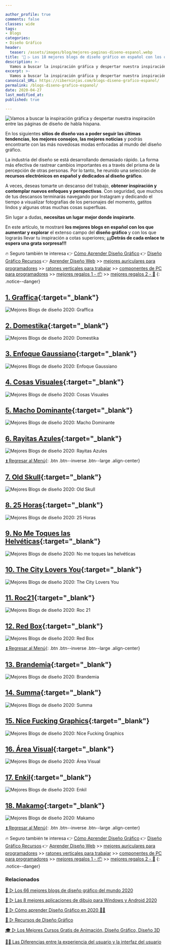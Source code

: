```yaml
---

author_profile: true
comments: false
classes: wide
tags:
- Blogs
categories:
- Diseño Gráfico
header:
  teaser: /assets/images/blog/mejores-paginas-diseno-espanol.webp
title: '🥇 ▷ Los 18 mejores blogs de diseño gráfico en español con los que inspirarte 2020'
description: >-
  Vamos a buscar la inspiración gráfica y despertar nuestra inspiración entre las páginas de diseño de habla hispana.
excerpt: >-
  Vamos a buscar la inspiración gráfica y despertar nuestra inspiración entre las páginas de diseño de habla hispana.
canonical_URL: https://ciberninjas.com/blogs-diseno-grafico-espanol/
permalink: /blogs-diseno-grafico-espanol/
date: 2020-04-27
last_modified_at: 
published: true

---
```


![Vamos a buscar la inspiración gráfica y despertar nuestra inspiración entre las páginas de diseño de habla hispana.](/assets/images/blog/mejores-paginas-diseno-espanol.webp "Vamos a buscar la inspiración gráfica y despertar nuestra inspiración entre las páginas de diseño de habla hispana.
")

En los siguientes **sitios de diseño vas a poder seguir las últimas tendencias**, **los mejores consejos**, **las mejores noticias** y podrás encontrarte con las más novedosas modas enfocadas al mundo del diseño gráfico.

La industria del diseño se está desarrollando demasiado rápido. La forma más efectiva de rastrear cambios importantes es a través del prisma de la percepción de otras personas. Por lo tanto, he reunido una selección de **recursos electrónicos en español y dedicados al diseño gráfico**.

A veces, deseas tomarte un descanso del trabajo, **obtener inspiración y contemplar nuevos enfoques y perspectivas**. Con seguridad, que muchos de tus descansos terminarás navegando por Instagram y dedicando el tiempo a visualizar fotografías de los personajes del momento, gatitos lindos y algunas otras muchas cosas superfluas.

Sin lugar a dudas, **necesitas un lugar mejor donde inspirarte**.

En este artículo, te mostraré **los mejores blogs en español con los que aumentar y explorar** el extenso campo del **diseño gráfico** y con los que lograrás llevar tu inspiración a cotas superiores; **¡¡¡Detrás de cada enlace te espera una grata sorpresa!!!**

🔥 Seguro también te interesa 👉 [Cómo Aprender Diseño Gráfico](/dise%C3%B1o-grafico/) 👉 [Diseño Gráfico Recursos](/diseño-grafico-recursos/) 👉 [Aprender Diseño Web](/diseño-web/) >> [mejores auriculares para programadores](/auriculares-dise%C3%B1o/) >> [ratones verticales para trabajar](/teclados-ratones-dise%C3%B1o/) >> [componentes de PC para programadores](/ordenadores-componentes/) >> [mejores regalos 1 - 📦](/black-friday-amazon/) >> [mejores regalos 2 - 🎁](/prime-day-amazon/)
{: .notice--danger}

## **[1. Graffica](https://graffica.info/){:target="_blank"}**

![Mejores Blogs de diseño 2020: Graffica](/assets/images/blog/blog-diseno-espanol/1-blog-diseno.webp "Mejores Blogs de diseño 2020: Graffica")

## **[2. Domestika](https://www.domestika.org/es/blog){:target="_blank"}**

![Mejores Blogs de diseño 2020: Domestika](/assets/images/blog/blog-diseno-espanol/2-blog-diseno.webp "Mejores Blogs de diseño 2020: Domestika")

## **[3. Enfoque Gaussiano](https://www.enfoquegaussiano.com/){:target="_blank"}**

![Mejores Blogs de diseño 2020: Enfoque Gaussiano](/assets/images/blog/blog-diseno-espanol/3-blog-diseno.webp "Mejores Blogs de diseño 2020: Enfoque Gaussiano")

## **[4. Cosas Visuales](http://cosasvisuales.com/){:target="_blank"}**

![Mejores Blogs de diseño 2020: Cosas Visuales](/assets/images/blog/blog-diseno-espanol/4-blog-diseno.webp "Mejores Blogs de diseño 2020: Cosas Visuales")

## **[5. Macho Dominante](https://www.machodominante.es/){:target="_blank"}**

![Mejores Blogs de diseño 2020: Macho Dominante](/assets/images/blog/blog-diseno-espanol/5-blog-diseno.webp "Mejores Blogs de diseño 2020: Macho Dominante")

## **[6. Rayitas Azules](https://www.rayitasazules.com/){:target="_blank"}**

![Mejores Blogs de diseño 2020: Rayitas Azules](/assets/images/blog/blog-diseno-espanol/6-blog-diseno.webp "Mejores Blogs de diseño 2020: Rayitas Azules")

[⏫ Regresar al Menú](/blogs-diseno-grafico-espanol/#page-title){: .btn .btn--inverse .btn--large .align-center}

## **[7. Old Skull](https://www.oldskull.net/){:target="_blank"}**

![Mejores Blogs de diseño 2020: Old Skull](/assets/images/blog/blog-diseno-espanol/7-blog-diseno.webp "Mejores Blogs de diseño 2020: Old Skull")

## **[8. 25 Horas](https://25-horas.com/){:target="_blank"}**

![Mejores Blogs de diseño 2020: 25 Horas](/assets/images/blog/blog-diseno-espanol/8-blog-diseno.webp "Mejores Blogs de diseño 2020: 25 Horas")

## **[9. No Me Toques las Helvéticas](http://www.nometoqueslashelveticas.com/){:target="_blank"}**

![Mejores Blogs de diseño 2020: No me toques las helvéticas](/assets/images/blog/blog-diseno-espanol/9-blog-diseno.webp "Mejores Blogs de diseño 2020: No me toques las helvéticas")

## **[10. The City Lovers You](https://thecitylovesyou.com/category/arte/){:target="_blank"}**

![Mejores Blogs de diseño 2020: The City Lovers You](/assets/images/blog/blog-diseno-espanol/10-blog-diseno.webp "Mejores Blogs de diseño 2020: The City Lovers You")

## **[11. Roc21](https://www.roc21.com/tag/diseno-grafico/){:target="_blank"}**

![Mejores Blogs de diseño 2020: Roc 21](/assets/images/blog/blog-diseno-espanol/11-blog-diseno.webp "Mejores Blogs de diseño 2020: Roc 21")

## **[12. Red Box](https://redboxinnovation.com/inspirate/){:target="_blank"}**

![Mejores Blogs de diseño 2020: Red Box](/assets/images/blog/blog-diseno-espanol/12-blog-diseno.webp "Mejores Blogs de diseño 2020: Red Box")

[⏫ Regresar al Menú](/blogs-diseno-grafico-espanol/#page-title){: .btn .btn--inverse .btn--large .align-center}

## **[13. Brandemia](http://www.brandemia.org/){:target="_blank"}**

![Mejores Blogs de diseño 2020: Brandemia](/assets/images/blog/blog-diseno-espanol/13-blog-diseno.webp "Mejores Blogs de diseño 2020: Brandemia")

## **[14. Summa](https://summa.es/blog/){:target="_blank"}**

![Mejores Blogs de diseño 2020: Summa](/assets/images/blog/blog-diseno-espanol/14-blog-diseno.webp "Mejores Blogs de diseño 2020: Summa")

## **[15. Nice Fucking Graphics](http://nfgraphics.com/){:target="_blank"}**

![Mejores Blogs de diseño 2020: Nice Fucking Graphics](/assets/images/blog/blog-diseno-espanol/15-blog-diseno.webp "Mejores Blogs de diseño 2020: Nice Fucking Graphics")

## **[16. Área Visual](http://www.area-visual.com/){:target="_blank"}**

![Mejores Blogs de diseño 2020: Área Visual](/assets/images/blog/blog-diseno-espanol/16-blog-diseno.webp "Mejores Blogs de diseño 2020: Área Visual")

## **[17. Enkil](https://www.enkil.org/){:target="_blank"}**

![Mejores Blogs de diseño 2020: Enkil](/assets/images/blog/blog-diseno-espanol/17-blog-diseno.webp "Mejores Blogs de diseño 2020: Enkil")

## **[18. Makamo](https://www.makamo.es/){:target="_blank"}**

![Mejores Blogs de diseño 2020: Makamo](/assets/images/blog/blog-diseno-espanol/18-blog-diseno.webp "Mejores Blogs de diseño 2020: Makamo")

[⏫ Regresar al Menú](/blogs-diseno-grafico-espanol/#page-title){: .btn .btn--inverse .btn--large .align-center}

🔥 Seguro también te interesa 👉 [Cómo Aprender Diseño Gráfico](/dise%C3%B1o-grafico/) 👉 [Diseño Gráfico Recursos](/diseño-grafico-recursos/) 👉 [Aprender Diseño Web](/diseño-web/) >> [mejores auriculares para programadores](/auriculares-dise%C3%B1o/) >> [ratones verticales para trabajar](/teclados-ratones-dise%C3%B1o/) >> [componentes de PC para programadores](/ordenadores-componentes/) >> [mejores regalos 1 - 📦](/black-friday-amazon/) >> [mejores regalos 2 - 🎁](/prime-day-amazon/)
{: .notice--danger}

### Relacionados

[🥇 ▷ Los 66 mejores blogs de diseño gráfico del mundo 2020](https://ciberninjas.com/blogs-diseno-grafico-ingles/)

[🥇 ▷ Las 8 mejores aplicaciones de dibujo para Windows y Android 2020](/mejor-software-dibujo-windows-android/)

[🥇 ▷ Cómo aprender Diseño Gráfico en 2020 👩‍🎨](/dise%C3%B1o-grafico/)

[🎨 ▷ Recursos de Diseño Gráfico](/dise%C3%B1o-grafico-recursos/)

[🎓 ▷ Los Mejores Cursos Gratis de Animación, Diseño Gráfico, Diseño 3D](/cursos-animacion-diseno/)

[👨‍🎨 Las Diferencias entre la experiencia del usuario y la interfaz del usuario](/diferencias-entre-ui-ux/)